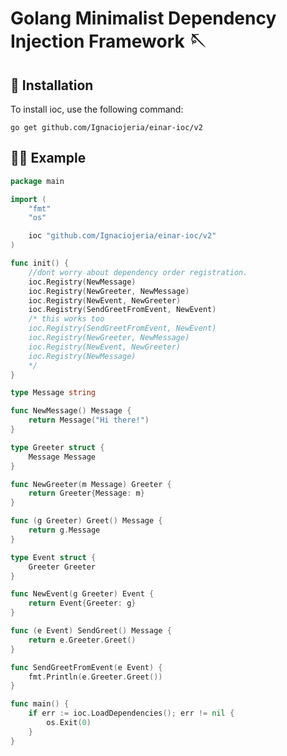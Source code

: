 # Golang Minimalist Dependency Injection Framework 🪡

## 🔧 Installation
To install ioc, use the following command:

    go get github.com/Ignaciojeria/einar-ioc/v2

## 👨‍💻 Example

```go
package main

import (
	"fmt"
	"os"

	ioc "github.com/Ignaciojeria/einar-ioc/v2"
)

func init() {
	//dont worry about dependency order registration.
	ioc.Registry(NewMessage)
	ioc.Registry(NewGreeter, NewMessage)
	ioc.Registry(NewEvent, NewGreeter)
	ioc.Registry(SendGreetFromEvent, NewEvent)
	/* this works too
	ioc.Registry(SendGreetFromEvent, NewEvent)
	ioc.Registry(NewGreeter, NewMessage)
	ioc.Registry(NewEvent, NewGreeter)
	ioc.Registry(NewMessage)
	*/
}

type Message string

func NewMessage() Message {
	return Message("Hi there!")
}

type Greeter struct {
	Message Message
}

func NewGreeter(m Message) Greeter {
	return Greeter{Message: m}
}

func (g Greeter) Greet() Message {
	return g.Message
}

type Event struct {
	Greeter Greeter
}

func NewEvent(g Greeter) Event {
	return Event{Greeter: g}
}

func (e Event) SendGreet() Message {
	return e.Greeter.Greet()
}

func SendGreetFromEvent(e Event) {
	fmt.Println(e.Greeter.Greet())
}

func main() {
	if err := ioc.LoadDependencies(); err != nil {
		os.Exit(0)
	}
}
```
